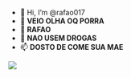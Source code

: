 - 👋 Hi, I’m @rafao017
- 👀 **VEIO OLHA OQ PORRA**
- 🌱 **RAFAO**
- 💞️ **NAO USEM DROGAS**
- 📫 **DOSTO DE COME SUA MAE**

<!---
rafao017/rafao017 is a ✨ special ✨ repository because its `README.md` (this file) appears on your GitHub profile.
You can click the Preview link to take a look at your changes.
--->
![](https://cdna.artstation.com/p/assets/images/images/003/298/558/large/felipe-estevao-1972476-513459615442887-513313652-n.jpg?1472145637)
